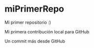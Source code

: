 # miPrimerRepo

Mi primer repositorio :)

Mi primera contribución local para GitHub

Un commit más desde GitHub
